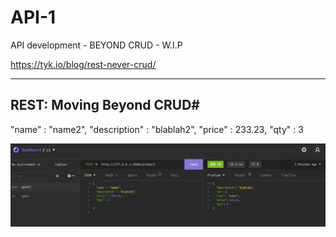 # API-1
API development - BEYOND CRUD - W.I.P

https://tyk.io/blog/rest-never-crud/

---

## REST: Moving Beyond CRUD#


  "name" : "name2",
  "description" : "blablah2",
  "price" : 233.23,
  "qty" : 3



![Test API](https://github.com/RGGH/API-1/blob/main/test.png)

